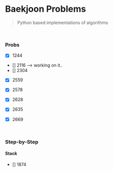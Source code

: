# Baekjoon Problems
> Python based implementations of algorithms


<br/>

### Probs

- [x] 1244
- [] 2116       --> working on it..
- [] 2304
- [x] 2559
- [x] 2578
- [x] 2628
- [x] 2635
- [x] 2669


<br/>

### Step-by-Step

#### Stack
- [] 1874